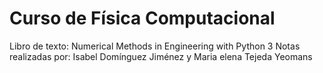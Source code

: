 # Curso de Física Computacional
Libro de texto: Numerical Methods in Engineering with Python 3
Notas realizadas por: Isabel Domínguez Jiménez y Maria elena Tejeda Yeomans
